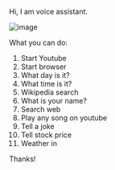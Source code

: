 Hi, I am voice assistant.

![image](https://user-images.githubusercontent.com/95283368/172913798-5d5d9345-759b-4252-aa14-466a445a18b5.png)

What you can do:

1. Start Youtube
2. Start browser
3. What day is it?
4. What time is it?
5. Wikipedia search
6. What is your name?
7. Search web
8. Play any song on youtube
9. Tell a joke
10. Tell stock price
11. Weather in <your-city>
  
 Thanks!
